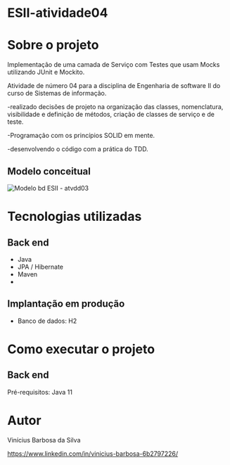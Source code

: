 # ESII-atividade04


# Sobre o projeto

Implementação de uma camada de Serviço com Testes que usam Mocks utilizando JUnit e Mockito.

Atividade de número 04 para a disciplina de Engenharia de software II do curso de Sistemas de informação.

-realizado decisões de projeto na organização das classes, nomenclatura, visibilidade e definição de métodos, criação de classes de serviço e de teste.

-Programação com os princípios SOLID em mente.

-desenvolvendo o código com a prática do TDD.

## Modelo conceitual

![Modelo bd ESII - atvdd03](https://user-images.githubusercontent.com/94576358/197910078-3f60222e-2176-42d9-9b81-6738e87865fa.PNG)

# Tecnologias utilizadas
## Back end
- Java
- JPA / Hibernate
- Maven
- 
## Implantação em produção
- Banco de dados: H2

# Como executar o projeto

## Back end
Pré-requisitos: Java 11

# Autor

Vinícius Barbosa da Silva

https://www.linkedin.com/in/vinicius-barbosa-6b2797226/

